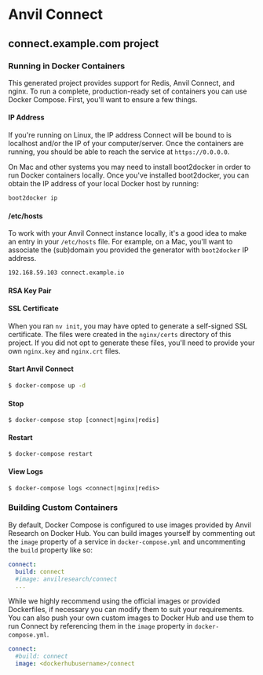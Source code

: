 # Anvil Connect

## connect.example.com project

### Running in Docker Containers

This generated project provides support for Redis, Anvil Connect, and nginx. To run a complete, production-ready set of containers you can use Docker Compose. First, you'll want to ensure a few things.

#### IP Address

If you're running on Linux, the IP address Connect will be bound to is localhost and/or the IP of your computer/server. Once the containers are running, you should be able to reach the service at `https://0.0.0.0`.

On Mac and other systems you may need to install boot2docker in order to run Docker containers locally. Once you've installed boot2docker, you can obtain the IP address of your local Docker host by running:

```bash
boot2docker ip
```

#### /etc/hosts

To work with your Anvil Connect instance locally, it's a good idea to make an entry in your `/etc/hosts` file. For example, on a Mac, you'll want to associate the (sub)domain you provided the generator with `boot2docker` IP address.

```bash
192.168.59.103 connect.example.io
```

#### RSA Key Pair


#### SSL Certificate

When you ran `nv init`, you may have opted to generate a self-signed SSL certificate. The files were created in the `nginx/certs` directory of this project. If you did not opt to generate these files, you'll need to provide your own `nginx.key` and `nginx.crt` files.


#### Start Anvil Connect

```bash
$ docker-compose up -d
```

#### Stop

```
$ docker-compose stop [connect|nginx|redis]
```

#### Restart

```
$ docker-compose restart
```

#### View Logs

```
$ docker-compose logs <connect|nginx|redis>
```


### Building Custom Containers

By default, Docker Compose is configured to use images provided by Anvil Research on Docker Hub. You can build images yourself by commenting out the `image` property of a service in `docker-compose.yml` and uncommenting the `build` property like so:

```yaml
connect:
  build: connect
  #image: anvilresearch/connect
  ...
```

While we highly recommend using the official images or provided Dockerfiles, if necessary you can modify them to suit your requirements. You can also push your own custom images to Docker Hub and use them to run Connect by referencing them in the `image` property in `docker-compose.yml`.

```yaml
connect:
  #build: connect
  image: <dockerhubusername>/connect
```


